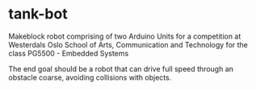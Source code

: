 # tank-bot
Makeblock robot comprising of two Arduino Units for a competition at Westerdals Oslo School of Arts, Communication and Technology for the class PG5500 - Embedded Systems

The end goal should be a robot that can drive full speed through an obstacle coarse, avoiding collisions with objects.
